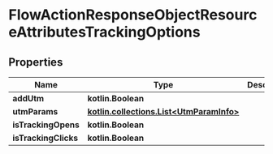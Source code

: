 
# FlowActionResponseObjectResourceAttributesTrackingOptions

## Properties
| Name | Type | Description | Notes |
| ------------ | ------------- | ------------- | ------------- |
| **addUtm** | **kotlin.Boolean** |  |  |
| **utmParams** | [**kotlin.collections.List&lt;UtmParamInfo&gt;**](UtmParamInfo.md) |  |  |
| **isTrackingOpens** | **kotlin.Boolean** |  |  |
| **isTrackingClicks** | **kotlin.Boolean** |  |  |



